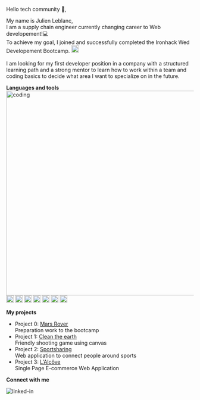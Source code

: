 Hello tech community 👋,

My name is Julien Leblanc, </br>
I am a supply chain engineer currently changing career to Web developement!💻</br>
To achieve my goal, I joined and successfully completed the Ironhack Wed Developement Bootcamp. 
<img height="20" src="https://user-images.githubusercontent.com/76005217/131209741-dab24007-e5d1-4058-9f88-3c11ded83ab6.png"></br></br>
I am looking for my first developer position in a company with a structured learning path and a strong mentor to learn how to work within a team and coding basics to decide what area I want to specialize on in the future.

**Languages and tools**</br><img align="right" alt="coding" src="https://user-images.githubusercontent.com/76005217/131243903-af7a8e39-1e2b-411c-b14f-91eb19bf8738.jpg" width="550">

<code><img height="20" src="https://user-images.githubusercontent.com/76005217/131211245-aa384451-dbec-4a3c-bd2f-b91a93967696.png"></code>
<code><img height="20" src="https://user-images.githubusercontent.com/76005217/131211252-f8478a95-6fc3-4505-bb04-69bdae8fcc77.png"></code>
<code><img height="20" src="https://user-images.githubusercontent.com/76005217/131211400-6911764e-9571-4225-80bd-e88c1c4d4dc8.jpg"></code>
<code><img height="20" src="https://user-images.githubusercontent.com/76005217/131211260-b18feb3b-4529-4282-a7b3-e79130febb16.png"></code>
<code><img height="20" src="https://user-images.githubusercontent.com/76005217/131211589-d101ff99-876d-42f5-a241-f63868705be6.jpg"></code>
<code><img height="20" src="https://user-images.githubusercontent.com/76005217/131211308-5ed9bbd8-606b-4dd6-82cf-7818a8290a51.png"></code>
<code><img height="20" src="https://user-images.githubusercontent.com/76005217/131211359-cde3275e-47c3-4f78-8974-12ed446b54cc.jpg"></code>

**My projects**

- Project 0: <a href="https://github.com/JuLblc/Mars-Rover-Kata">Mars Rover</a> </br> Preparation work to the bootcamp
- Project 1: <a href="https://github.com/JuLblc/Game-clean-the-earth">Clean the earth</a> </br> Friendly shooting game using canvas 
- Project 2: <a href="https://github.com/JuLblc/sportsharing">Sportsharing</a> </br> Web application to connect people around sports
- Project 3: <a href="">L'Alcôve</a> </br> Single Page E-commerce Web Application

**Connect with me**

[<img align="left" alt="linked-in" src="https://img.shields.io/badge/linkedin-%230077B5.svg?&style=for-the-badge&logo=linkedin&logoColor=white" />](https://www.linkedin.com/in/julien-leblanc-julblc/)
